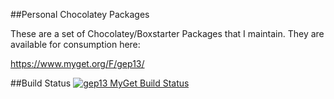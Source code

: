 ##Personal Chocolatey Packages

These are a set of Chocolatey/Boxstarter Packages that I maintain.  They are available for consumption here:

https://www.myget.org/F/gep13/

##Build Status
[![gep13 MyGet Build Status](https://www.myget.org/BuildSource/Badge/gep13?identifier=d8a26406-cb5f-4cdb-a38a-4785f5e839d0)](https://www.myget.org/)
